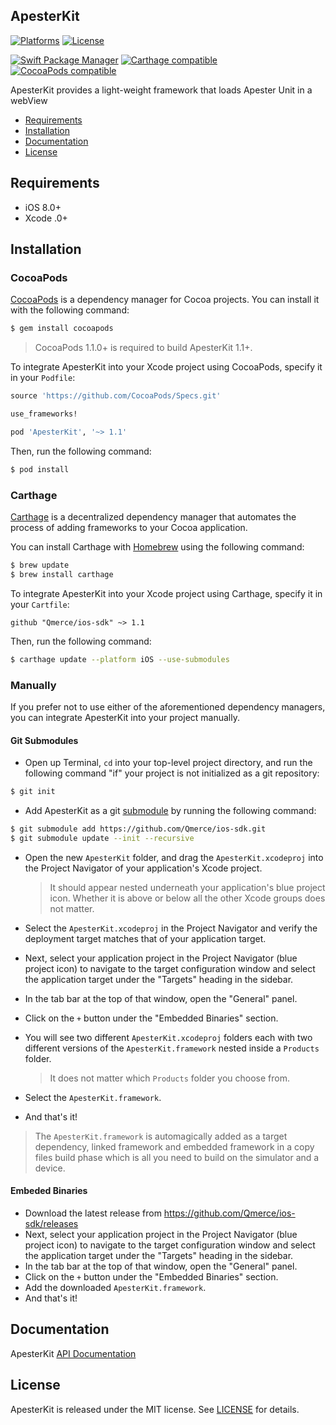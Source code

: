 ## ApesterKit

[![Platforms](https://img.shields.io/cocoapods/p/ApesterKit.svg)](https://cocoapods.org/pods/ApesterKit)
[![License](https://img.shields.io/cocoapods/l/ApesterKit.svg)](https://raw.githubusercontent.com/Apester/ApesterKit/master/LICENSE)

[![Swift Package Manager](https://img.shields.io/badge/Swift%20Package%20Manager-compatible-brightgreen.svg)](https://github.com/apple/swift-package-manager)
[![Carthage compatible](https://img.shields.io/badge/Carthage-compatible-4BC51D.svg?style=flat)](https://github.com/Carthage/Carthage)
[![CocoaPods compatible](https://img.shields.io/cocoapods/v/ApesterKit.svg)](https://cocoapods.org/pods/ApesterKit)

ApesterKit provides a light-weight framework that loads Apester Unit in a webView

- [Requirements](#requirements)
- [Installation](#installation)
- [Documentation](#documentation)
- [License](#license)

## Requirements

- iOS 8.0+
- Xcode .0+

## Installation

### CocoaPods

[CocoaPods](http://cocoapods.org) is a dependency manager for Cocoa projects. You can install it with the following command:

```bash
$ gem install cocoapods
```

> CocoaPods 1.1.0+ is required to build ApesterKit 1.1+.

To integrate ApesterKit into your Xcode project using CocoaPods, specify it in your `Podfile`:

```ruby
source 'https://github.com/CocoaPods/Specs.git'

use_frameworks!

pod 'ApesterKit', '~> 1.1'
```

Then, run the following command:

```bash
$ pod install
```

### Carthage

[Carthage](https://github.com/Carthage/Carthage) is a decentralized dependency manager that automates the process of adding frameworks to your Cocoa application.

You can install Carthage with [Homebrew](http://brew.sh/) using the following command:

```bash
$ brew update
$ brew install carthage
```

To integrate ApesterKit into your Xcode project using Carthage, specify it in your `Cartfile`:

```ogdl
github "Qmerce/ios-sdk" ~> 1.1
```

Then, run the following command:

```bash
$ carthage update --platform iOS --use-submodules
```


### Manually

If you prefer not to use either of the aforementioned dependency managers, you can integrate ApesterKit into your project manually.

#### Git Submodules

- Open up Terminal, `cd` into your top-level project directory, and run the following command "if" your project is not initialized as a git repository:

```bash
$ git init
```

- Add ApesterKit as a git [submodule](http://git-scm.com/docs/git-submodule) by running the following command:

```bash
$ git submodule add https://github.com/Qmerce/ios-sdk.git
$ git submodule update --init --recursive
```

- Open the new `ApesterKit` folder, and drag the `ApesterKit.xcodeproj` into the Project Navigator of your application's Xcode project.

    > It should appear nested underneath your application's blue project icon. Whether it is above or below all the other Xcode groups does not matter.

- Select the `ApesterKit.xcodeproj` in the Project Navigator and verify the deployment target matches that of your application target.
- Next, select your application project in the Project Navigator (blue project icon) to navigate to the target configuration window and select the application target under the "Targets" heading in the sidebar.
- In the tab bar at the top of that window, open the "General" panel.
- Click on the `+` button under the "Embedded Binaries" section.
- You will see two different `ApesterKit.xcodeproj` folders each with two different versions of the `ApesterKit.framework` nested inside a `Products` folder.

    > It does not matter which `Products` folder you choose from.

- Select the `ApesterKit.framework`.

- And that's it!

> The `ApesterKit.framework` is automagically added as a target dependency, linked framework and embedded framework in a copy files build phase which is all you need to build on the simulator and a device.

#### Embeded Binaries

- Download the latest release from https://github.com/Qmerce/ios-sdk/releases
- Next, select your application project in the Project Navigator (blue project icon) to navigate to the target configuration window and select the application target under the "Targets" heading in the sidebar.
- In the tab bar at the top of that window, open the "General" panel.
- Click on the `+` button under the "Embedded Binaries" section.
- Add the downloaded `ApesterKit.framework`.
- And that's it!

## Documentation

ApesterKit [API Documentation](http://htmlpreview.github.io/?https://github.com/Qmerce/ios-sdk/blob/master/docs/index.html)

## License

ApesterKit is released under the MIT license. See [LICENSE](https://github.com/Qmerce/ios-sdk/blob/master/LICENSE) for details.
